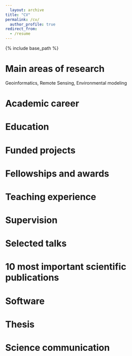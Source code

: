 ```yaml
---
  layout: archive
title: "CV"
permalink: /cv/
  author_profile: true
redirect_from:
  - /resume
---
```

  
{% include base_path %}

Main areas of research
======================

Geoinformatics, Remote Sensing, Environmental modeling

Academic career
===============

<!-- # Experience non scientific -->
<!-- ```{r non-scientific} -->
<!-- my_employments %>%  -->
<!--   dplyr::filter(`employment-summary.role-title` == "Trainee") %>%  -->
<!--   vitae::detailed_entries( -->
<!--     what = glue::glue("{`employment-summary.role-title`} - {`employment-summary.department-name`}"), -->
<!--     when = glue::glue("{`employment-summary.start-date.year.value`} - {ifelse(is.na(`employment-summary.end-date.year.value`), 'Today', `employment-summary.end-date.year.value`)}"), -->
<!--     where = glue::glue("{`employment-summary.organization.name`}, {`employment-summary.organization.address.city`}{ifelse(is.na(`employment-summary.organization.address.region`), '', paste0(', ', `employment-summary.organization.address.region`))}, {countrycode::countrycode(sourcevar = `employment-summary.organization.address.country`, origin = 'iso2c', destination = 'country.name')}") -->
<!--   ) -->
<!-- ``` -->

Education
=========

Funded projects
===============

Fellowships and awards
======================

Teaching experience
===================

Supervision
===========

Selected talks
==============

<!-- # Journal review assignments -->
<!-- ```{r review-assignments} -->
<!-- my_peer_reviews -->
<!-- readr::read_csv("./data/supervisons.csv") %>%  -->
<!--   dplyr::arrange(desc(Year)) %>%  -->
<!--   vitae::detailed_entries( -->
<!--     what = Title, -->
<!--     when = Year, -->
<!--     where = glue::glue("{Organization}, {City}{ifelse(is.na(Region), '', paste0('-', Region))}, {Country}") -->
<!--   ) -->
<!-- ``` -->
<!-- # International cooperation partners -->

10 most important scientific publications
=========================================

Software
========

Thesis
======

Science communication
=====================

<!-- \newpage -->
<!-- # Publications -->
<!-- ## Peer reviewed publications  -->
<!-- ```{r peer-reviewed-publications} -->
<!-- # bibtypes: Article InProceedings Manual Misc MastersThesis PhdThesis TechReport -->
<!-- vitae::bibliography_entries(my_publications_file) %>%  -->
<!--   dplyr::filter(bibtype %in% c("Article", "InProceedings") & peer_reviewed == TRUE) %>% -->
<!--   dplyr::arrange(desc(year), desc(author), desc(title))  -->
<!-- ``` -->
<!-- ## Non peer reviewed publications -->
<!-- ```{r non-peer-reviewed-publications} -->
<!-- # bibtypes: Article InProceedings Manual Misc MastersThesis PhdThesis TechReport  -->
<!-- vitae::bibliography_entries(my_publications_file) %>% -->
<!--   dplyr::filter(bibtype %in% c("Article", "InProceedings") & full_paper == TRUE & peer_reviewed == FALSE) %>%  -->
<!--   dplyr::arrange(desc(year), desc(author), desc(title)) -->
<!-- ``` -->
